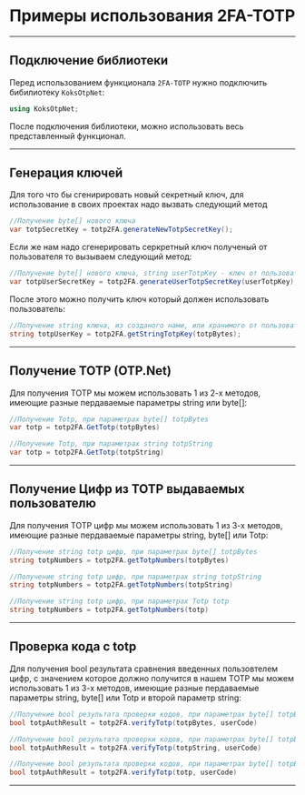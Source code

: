 # Примеры использования 2FA-TOTP

***
## Подключение библиотеки
Перед использованием функционала `2FA-TOTP` нужно подключить бибилиотеку `KoksOtpNet`:
```C#
using KoksOtpNet;
```
После подключения библиотеки, можно использовать весь представленный функционал.
***
## Генерация ключей
Для того что бы сгенирировать новый секретный ключ, для использование в своих проектах надо вызвать следующий метод 
```C#
//Получение byte[] нового ключа
var totpSecretKey = totp2FA.generateNewTotpSecretKey();
```
Если же нам надо сгенерировать серкретный ключ полученый от пользователя то вызываем следующий метод:
```C#
//Получение byte[] нового ключа, string userTotpKey - ключ от пользователя
var totpUserSecretKey = totp2FA.generateUserTotpSecretKey(userTotpKey); 
```
После этого можно получить ключ который должен использовать пользователь:
```C#
//Получение string ключа, из созданого нами, или хранимого от пользователя, byte [] totpBytes - отпраляемый ключ
string totpUserKey = totp2FA.getStringTotpKey(totpBytes); 
```
***
## Получение TOTP (OTP.Net)
Для получения TOTP мы можем использовать 1 из 2-х методов, имеющие разные пердаваемые параметры string или byte[]:
```C#
//Получение Totp, при параметрах byte[] totpBytes
var totp = totp2FA.GetTotp(totpBytes)
```

```C#
//Получение Totp, при параметрах string totpString
var totp = totp2FA.GetTotp(totpString)
```
***
## Получение Цифр из TOTP выдаваемых пользователю
Для получения TOTP цифр мы можем использовать 1 из 3-х методов, имеющие разные пердаваемые параметры string, byte[] или Totp:
```C#
//Получение string totp цифр, при параметрах byte[] totpBytes
string totpNumbers = totp2FA.getTotpNumbers(totpBytes)
```

```C#
//Получение string totp цифр, при параметрах string totpString
string totpNumbers = totp2FA.getTotpNumbers(totpString)
```
```C#
//Получение string totp цифр, при параметрах Totp totp
string totpNumbers = totp2FA.getTotpNumbers(totp)
```
***
## Проверка кода с totp
Для получения bool результата сравнения введенных пользовтелем цифр, с значением которое должно получится в нашем TOTP мы можем использовать 1 из 3-х методов, имеющие разные пердаваемые параметры string, byte[] или Totp и второй параметр string:
```C#
//Получение bool результата проверки кодов, при параметрах byte[] totpBytes и string userCode
bool totpAuthResult = totp2FA.verifyTotp(totpBytes, userCode)
```

```C#
//Получение bool результата проверки кодов, при параметрах byte[] totpBytes и string userCode
bool totpAuthResult = totp2FA.verifyTotp(totpString, userCode)
```
```C#
//Получение bool результата проверки кодов, при параметрах byte[] totpBytes и string userCode
bool totpAuthResult = totp2FA.verifyTotp(totp, userCode)
```
***
